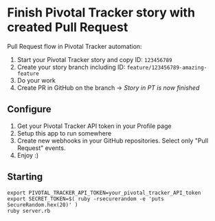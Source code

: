 # Finish Pivotal Tracker story with created Pull Request

Pull Request flow in Pivotal Tracker automation:

1. Start your Pivotal Tracker story and copy ID: `123456789`
2. Create your story branch including ID: `feature/123456789-amazing-feature`
3. Do your work
4. Create PR in GitHub on the branch -> *Story in PT is now finished*

## Configure

1. Get your Pivotal Tracker API token in your Profile page
2. Setup this app to run somewhere
3. Create new webhooks in your GitHub repositories. Select only "Pull Request" events.
4. Enjoy :)

## Starting

```
export PIVOTAL_TRACKER_API_TOKEN=your_pivotal_tracker_API_token
export SECRET_TOKEN=$( ruby -rsecurerandom -e 'puts SecureRandom.hex(20)' )
ruby server.rb
```
